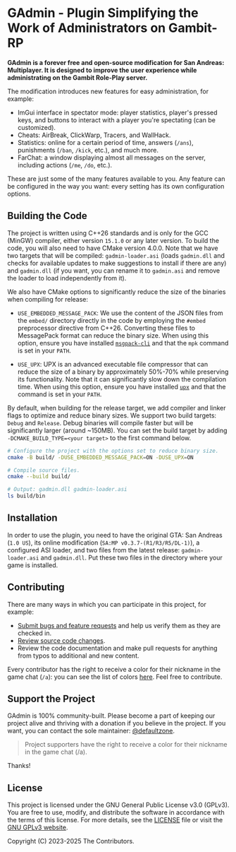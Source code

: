 # GAdmin - Plugin Simplifying the Work of Administrators on Gambit-RP

**GAdmin is a forever free and open-source modification for San Andreas: Multiplayer.
It is designed to improve the user experience while administrating on the Gambit Role-Play server.**

The modification introduces new features for easy administration, for example:

- ImGui interface in spectator mode: player statistics, player's pressed keys, and buttons to interact
  with a player you're spectating (can be customized).
- Cheats: AirBreak, ClickWarp, Tracers, and WallHack.
- Statistics: online for a certain period of time, answers (`/ans`), punishments (`/ban`, `/kick`, etc.),
  and much more.
- FarChat: a window displaying almost all messages on the server, including actions (`/me`, `/do`, etc.).

These are just some of the many features available to you. Any feature can be configured in the way
you want: every setting has its own configuration options.

## Building the Code

The project is written using C++26 standards and is only for the GCC (MinGW) compiler, either version
`15.1.0` or any later version. To build the code, you will also need to have CMake version 4.0.0. Note
that we have two targets that will be compiled: `gadmin-loader.asi` (loads `gadmin.dll` and checks for
available updates to make suggestions to install if there are any) and `gadmin.dll` (if you want, you can
rename it to `gadmin.asi` and remove the loader to load independently from it).

We also have CMake options to significantly reduce the size of the binaries when compiling for release:

- `USE_EMBEDDED_MESSAGE_PACK`: We use the content of the JSON files from the `embed/` directory
   directly in the code by employing the `#embed` preprocessor directive from C++26. Converting these files
   to MessagePack format can reduce the binary size. When using this option, ensure you have installed
   [`msgpack-cli`](https://github.com/pluots/mpk) and that the `mpk` command is set in your `PATH`.

- `USE_UPX`: UPX is an advanced executable file compressor that can reduce the size of a binary by
  approximately 50%-70% while preserving its functionality. Note that it can significantly slow down
  the compilation time. When using this option, ensure you have installed
  [`upx`](https://github.com/upx/upx/releases/latest) and that the command is set in your `PATH`.

By default, when building for the release target, we add compiler and linker flags to optimize and reduce
binary sizes. We support two build targets: `Debug` and `Release`. Debug binaries will compile faster but will
be significantly larger (around ~150MB). You can set the build target by adding `-DCMAKE_BUILD_TYPE=<your target>`
to the first command below.

```bash
# Configure the project with the options set to reduce binary size.
cmake -B build/ -DUSE_EMBEDDED_MESSAGE_PACK=ON -DUSE_UPX=ON

# Compile source files.
cmake --build build/

# Output: gadmin.dll gadmin-loader.asi
ls build/bin
```

## Installation

In order to use the plugin, you need to have the original GTA: San Andreas (`1.0 US`), its online
modification (`SA:MP v0.3.7-(R1/R3/R5/DL-1)`), a configured ASI loader, and two files from the latest release:
`gadmin-loader.asi` and `gadmin.dll`. Put these two files in the directory where your game is installed.

## Contributing

There are many ways in which you can participate in this project, for example:

- [Submit bugs and feature requests](https://github.com/Vadim-Kamalov/GAdmin/issues) and help us verify them
  as they are checked in.
- [Review source code changes](https://github.com/Vadim-Kamalov/GAdmin/pulls).
- Review the code documentation and make pull requests for anything from typos to additional and new content.

Every contributor has the right to receive a color for their nickname in the game chat (`/a`): you can see the
list of colors [here](https://github.com/Vadim-Kamalov/GAdmin/blob/main/nickname-colors.json). Feel free to
contribute.

## Support the Project

GAdmin is 100% community-built. Please become a part of keeping our project alive and thriving with a donation
if you believe in the project. If you want, you can contact the sole maintainer: [@defaultzone](https://github.com/defaultzone).

> Project supporters have the right to receive a color for their nickname in the game chat (/a).

Thanks!

## License

This project is licensed under the GNU General Public License v3.0 (GPLv3). You are free to use, modify, and
distribute the software in accordance with the terms of this license. For more details, see the
[LICENSE](https://github.com/Vadim-Kamalov/GAdmin/blob/main/LICENSE) file or visit the
[GNU GPLv3 website](https://www.gnu.org/licenses/gpl-3.0.html).

Copyright (C) 2023-2025 The Contributors.
